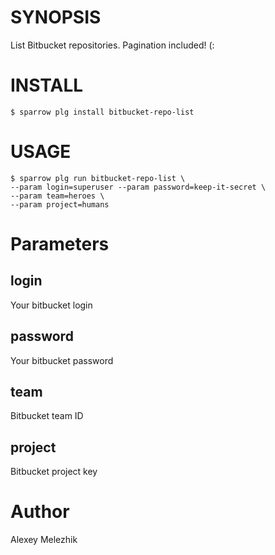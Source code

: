 # SYNOPSIS

List Bitbucket repositories. Pagination included! (:


# INSTALL


    $ sparrow plg install bitbucket-repo-list

# USAGE

    $ sparrow plg run bitbucket-repo-list \
    --param login=superuser --param password=keep-it-secret \
    --param team=heroes \
    --param project=humans

# Parameters

## login

Your bitbucket login

## password

Your bitbucket password

## team

Bitbucket team ID

## project

Bitbucket project key 

# Author

Alexey Melezhik
